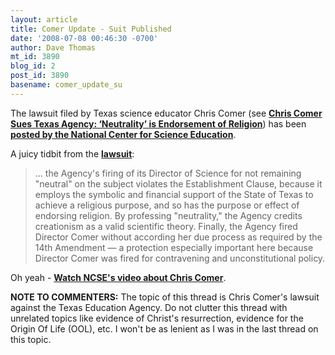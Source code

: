```yaml
---
layout: article
title: Comer Update - Suit Published
date: '2008-07-08 00:46:30 -0700'
author: Dave Thomas
mt_id: 3890
blog_id: 2
post_id: 3890
basename: comer_update_su
---
```

The lawsuit filed by Texas science educator Chris Comer (see [**Chris Comer Sues Texas Agency: ‘Neutrality’ is Endorsement of Religion**](http://pandasthumb.org/archives/2008/07/chris-comer-sue.html)) has been [**posted by the National Center for Science Education**](http://www.ncseweb.org/resources/news/2008/TX/713_science_supervisor_chris_comer_7_3_2008.asp).

A juicy tidbit from the [**lawsuit**](http://www.ncseweb.org/pdf/ComerComplaint.pdf):


> ... the Agency's firing of its Director of Science for not remaining "neutral" on the subject violates the Establishment Clause, because it employs the symbolic and financial support of the State of Texas to achieve a religious purpose, and so has the purpose or effect of endorsing religion. By professing "neutrality," the Agency credits creationism as a valid scientific theory. Finally, the Agency fired Director Comer without according her due process as required by the 14th Amendment — a protection especially important here because Director Comer was fired for contravening and unconstitutional policy.

Oh yeah - [**Watch NCSE's video about Chris Comer**](http://www.youtube.com/watch?v=sQacQy1KJ9M).

**NOTE TO COMMENTERS:**
The topic of this thread is Chris Comer's lawsuit against the Texas Education Agency.  Do not clutter this thread with unrelated topics like evidence of Christ's resurrection, evidence for the Origin Of Life (OOL), etc.  I won't be as lenient as I was in the last thread on this topic.

